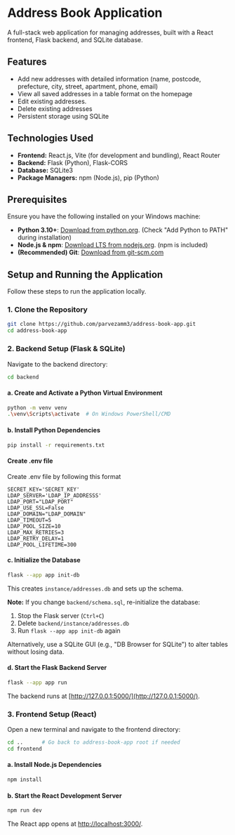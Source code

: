 # Address Book Application

A full-stack web application for managing addresses, built with a React frontend, Flask backend, and SQLite database.

## Features

- Add new addresses with detailed information (name, postcode, prefecture, city, street, apartment, phone, email)
- View all saved addresses in a table format on the homepage
- Edit existing addresses.
- Delete existing addresses
- Persistent storage using SQLite


## Technologies Used

- **Frontend:** React.js, Vite (for development and bundling), React Router
- **Backend:** Flask (Python), Flask-CORS
- **Database:** SQLite3
- **Package Managers:** npm (Node.js), pip (Python)

## Prerequisites

Ensure you have the following installed on your Windows machine:

- **Python 3.10+**: [Download from python.org](https://www.python.org/downloads/). (Check "Add Python to PATH" during installation)
- **Node.js & npm**: [Download LTS from nodejs.org](https://nodejs.org/). (npm is included)
- **(Recommended) Git**: [Download from git-scm.com](https://git-scm.com/)

## Setup and Running the Application

Follow these steps to run the application locally.

### 1. Clone the Repository
```sh
git clone https://github.com/parvezamm3/address-book-app.git
cd address-book-app
```
### 2. Backend Setup (Flask & SQLite)

Navigate to the backend directory:

```sh
cd backend
```

#### a. Create and Activate a Python Virtual Environment

```sh
python -m venv venv
.\venv\Scripts\activate  # On Windows PowerShell/CMD
```

#### b. Install Python Dependencies

```sh
pip install -r requirements.txt
```

#### Create .env file
Create .env file by following this format
```file
SECRET_KEY='SECRET_KEY'
LDAP_SERVER='LDAP_IP_ADDRESSS'
LDAP_PORT="LDAP_PORT"
LDAP_USE_SSL=False
LDAP_DOMAIN="LDAP_DOMAIN"
LDAP_TIMEOUT=5
LDAP_POOL_SIZE=10
LDAP_MAX_RETRIES=3
LDAP_RETRY_DELAY=1
LDAP_POOL_LIFETIME=300
```

#### c. Initialize the Database

```sh
flask --app app init-db
```

This creates `instance/addresses.db` and sets up the schema.

**Note:** If you change `backend/schema.sql`, re-initialize the database:

1. Stop the Flask server (`Ctrl+C`)
2. Delete `backend/instance/addresses.db`
3. Run `flask --app app init-db` again

Alternatively, use a SQLite GUI (e.g., "DB Browser for SQLite") to alter tables without losing data.

#### d. Start the Flask Backend Server

```sh
flask --app app run
```

The backend runs at [http://127.0.0.1:5000/](http://127.0.0.1:5000/).

### 3. Frontend Setup (React)

Open a new terminal and navigate to the frontend directory:

```sh
cd ..      # Go back to address-book-app root if needed
cd frontend
```

#### a. Install Node.js Dependencies

```sh
npm install
```

#### b. Start the React Development Server

```sh
npm run dev
```

The React app opens at [http://localhost:3000/](http://localhost:3000/).
